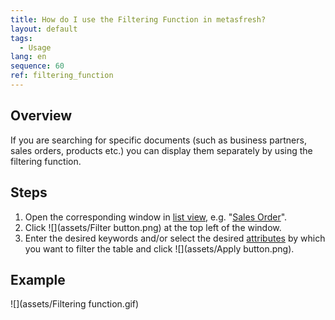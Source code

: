 ```yaml
---
title: How do I use the Filtering Function in metasfresh?
layout: default
tags:
  - Usage
lang: en
sequence: 60
ref: filtering_function
---
```


## Overview
If you are searching for specific documents (such as business partners, sales orders, products etc.) you can display them separately by using the filtering function.

## Steps
1. Open the corresponding window in [list view](ViewModes), e.g. "[Sales Order](Menu)".
1. Click ![](assets/Filter button.png) at the top left of the window.
1. Enter the desired keywords and/or select the desired [attributes](Add_attributes_to_BP) by which you want to filter the table and click ![](assets/Apply button.png).

## Example
![](assets/Filtering function.gif)
